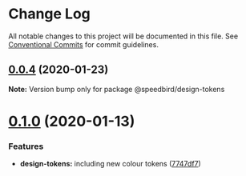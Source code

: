 # Change Log

All notable changes to this project will be documented in this file.
See [Conventional Commits](https://conventionalcommits.org) for commit guidelines.

## [0.0.4](https://github.com/richmccartney/design-system/compare/@speedbird/design-tokens@0.1.0...@speedbird/design-tokens@0.0.4) (2020-01-23)

**Note:** Version bump only for package @speedbird/design-tokens





# [0.1.0](https://github.com/richmccartney/design-system/compare/@speedbird/design-tokens@0.0.3...@speedbird/design-tokens@0.1.0) (2020-01-13)


### Features

* **design-tokens:** including new colour tokens ([7747df7](https://github.com/richmccartney/design-system/commit/7747df7ec506feeffaf98f7e868a2bea3b53e9e4))
